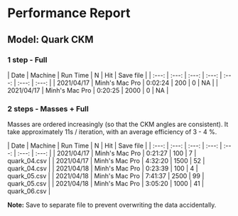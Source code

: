 # Performance Report

## Model: Quark CKM
### 1 step - Full 

| Date | Machine | Run Time | N | Hit | Save file |
| :---: | :---: |  :---: | :---: | :---: | :---: | :---: | 
| 2021/04/17 | Minh's Mac Pro | 0:02:24 | 200 | 0 | NA |
| 2021/04/17 | Minh's Mac Pro | 0:20:25 | 2000 | 0 | NA |

### 2 steps - Masses + Full 
Masses are ordered increasingly (so that the CKM angles are consistent). It take approximately 11s / iteration, with an average efficiency of 3 - 4 %. 
 
| Date | Machine | Run Time | N | Hit | Save file |
| :---: | :---: |  :---: | :---: | :---: | :---: | :---: | 
| 2021/04/17 | Minh's Mac Pro | 0:21:27 | 100 | 7 | quark_04.csv |
| 2021/04/17 | Minh's Mac Pro | 4:32:20 | 1500 | 52 | quark_04.csv |
| 2021/04/18 | Minh's Mac Pro | 0:23:39 | 100 | 4 | quark_05.csv |
| 2021/04/18 | Minh's Mac Pro | 7:41:37 | 2500 | 99 | quark_05.csv |
| 2021/04/18 | Minh's Mac Pro | 3:05:20 | 1000 | 41 | quark_06.csv |

**Note:** Save to separate file to prevent overwriting the data accidentally.  